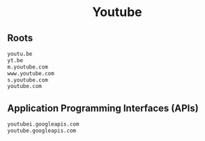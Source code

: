 


<h1 align="center">Youtube</h1>  


## Roots


```html
youtu.be
yt.be
m.youtube.com
www.youtube.com
s.youtube.com
youtube.com
```  


## Application Programming Interfaces (APIs)


```html
youtubei.googleapis.com
youtube.googleapis.com
```  

<br>
